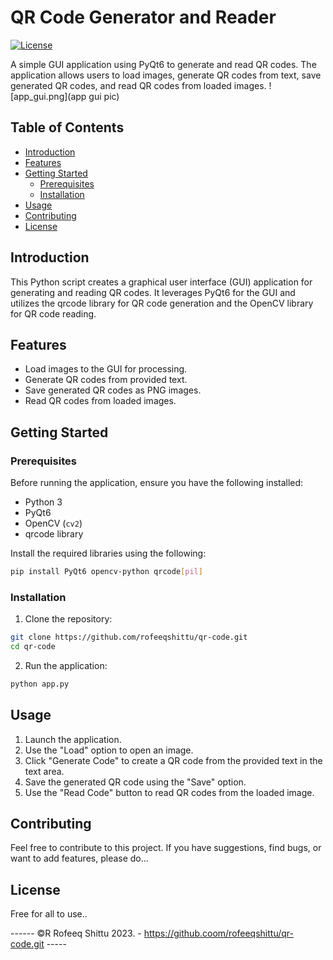 # QR Code Generator and Reader

[![License](https://img.shields.io/badge/license-MIT-blue.svg)](LICENSE)

A simple GUI application using PyQt6 to generate and read QR codes. The application allows users to load images, generate QR codes from text, save generated QR codes, and read QR codes from loaded images.
![app_gui.png](app gui pic)

## Table of Contents

- [Introduction](#introduction)
- [Features](#features)
- [Getting Started](#getting-started)
  - [Prerequisites](#prerequisites)
  - [Installation](#installation)
- [Usage](#usage)
- [Contributing](#contributing)
- [License](#license)

## Introduction

This Python script creates a graphical user interface (GUI) application for generating and reading QR codes. It leverages PyQt6 for the GUI and utilizes the qrcode library for QR code generation and the OpenCV library for QR code reading.

## Features

- Load images to the GUI for processing.
- Generate QR codes from provided text.
- Save generated QR codes as PNG images.
- Read QR codes from loaded images.

## Getting Started

### Prerequisites

Before running the application, ensure you have the following installed:

- Python 3
- PyQt6
- OpenCV (`cv2`)
- qrcode library

Install the required libraries using the following:

```bash
pip install PyQt6 opencv-python qrcode[pil]
```

### Installation

1. Clone the repository:

```bash
git clone https://github.com/rofeeqshittu/qr-code.git
cd qr-code
```

2. Run the application:

```bash
python app.py
```

## Usage

1. Launch the application.
2. Use the "Load" option to open an image.
3. Click "Generate Code" to create a QR code from the provided text in the text area.
4. Save the generated QR code using the "Save" option.
5. Use the "Read Code" button to read QR codes from the loaded image.

## Contributing

Feel free to contribute to this project. If you have suggestions, find bugs, or want to add features, please do...

## License

Free for all to use..


------ ©️R Rofeeq Shittu 2023. - https://github.coom/rofeeqshittu/qr-code.git -----

